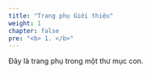 ```yaml
---
title: "Trang phụ Giới thiệu"
weight: 1
chapter: false
pre: "<b> 1. </b>"
---
```


Đây là trang phụ trong một thư mục con.